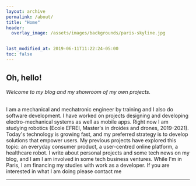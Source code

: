 ```yaml
---
layout: archive
permalink: /about/
title: "Home"
header:
  overlay_image: /assets/images/backgrounds/paris-skyline.jpg


last_modified_at: 2019-06-11T11:22:24-05:00
toc: false
---
```

<h2>Oh, hello!</h2>

<i>Welcome to my blog and my showroom of my own projects.</i>

<br>I am a mechanical and mechatronic engineer by training and I also do software development.
I have worked on projects designing and developing electro-mechanical systems as well as mobile apps.
Right now I am studying robotics (Ecole EFREI, Master's in droides and drones, 2019-2021).
Today's technology is growing fast, and my preferred strategy is to develop solutions that empower users.
My previous projects have explored this topic: an everyday consumer product, a user-centred online platform,
a healthcare robot. I write about personal projects and some tech news on my blog, and I am I am involved in some tech business ventures. While I'm in Paris, I am financing my studies with work as a developer.
If you are interested in what I am doing please contact me</br>

---

